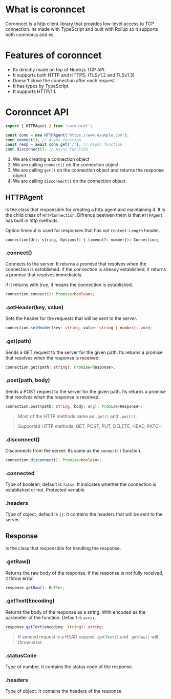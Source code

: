 # What is coronncet
Coronncet is a http client library that provides low-level access to TCP connection.
Its made with TypeScript and built with Rollup so it
supports both commonjs and es.

# Features of coronncet
* Its directly made on top of Node.js TCP API.
* It supports both HTTP and HTTPS. (TLSv1.2 and TLSv1.3)
* Doesn't close the connection after each request.
* It has types by TypeScript.
* It supports HTTP/1.1.

# Coronncet API
```typescript
import { HTTPAgent } from 'coronncet';

const conn = new HTTPAgent('https://www.example.com');
conn.connect(); // Async function
const resp = await conn.get('/'); // Async function
conn.disconnect(); // Async function
```

1. We are creating a connection object 
2. We are calling `connect()` on the connection object.
3. We are calling `get()` on the connection object and returns the response object.
4. We are calling `disconnect()` on the connection object.

## HTTPAgent
Is the class that responsible for creating a http agent and maintaining it.
It is the child class of `HTTPConnection`. 
Difrence beetwen them is that `HTTPAgent` has built in http methods.

Option timeout is used for responses that has not `Content-Length` header.
```tpyeScript
connection(Url: string, Options?: { timeout?: number}): Connection;
```

### .connect()
Connects to the server. It returns a promise that resolves when the connection is established.
if the connection is already established, it returns a promise that resolves immediately.

if it returns with true, it means the connection is established.

```typescript
connection.connect(): Promise<boolean>;
```

### .setHeader(key, value)
Sets the header for the requests that will be sent to the server.

```typescript
connection.setHeader(key: string, value: string | number): void;
```

### .get(path)
Sends a GET request to the server for the given path.
Its returns a promise that resolves when the response is received.

```typescript
connection.get(path: string): Promise<Response>;
```

### .post(path, body)
Sends a POST request to the server for the given path.
Its returns a promise that resolves when the response is received.

```typescript
connection.post(path: string, body: any): Promise<Response>;
```

> Most of the HTTP methods same as `.get()` and `.post()`.
>
> Supported HTTP methods: GET, POST, PUT, DELETE, HEAD, PATCH

### .disconnect()
Disconnects from the server. Its same as the `connect()` function.

```typescript
connection.disconnect(): Promise<boolean>;
```

### .connected 
Type of boolean, default is `false`. It indicates whether the connection is established or not. Protected veriable

### .headers 
Type of object, default is `{}`. It contains the headers that will be sent to the server.

## Response
Is the class that responsible for handling the response.

### .getRaw()
Returns the raw body of the response. if the response is not fully received, it throw error.

```typescript
response.getRaw(): Buffer;
```

### .getText(Encoding)
Returns the body of the response as a string. With encoded as the parameter of the function. Default is `ascıı`.

```typescript
response.getText(encoding: string): string;
```

> If sended request is a HEAD request `.getText()` and `.getRaw()` will throw error.

### .statusCode
Type of number. It contains the status code of the response.

### .headers
Type of object. It contains the headers of the response.